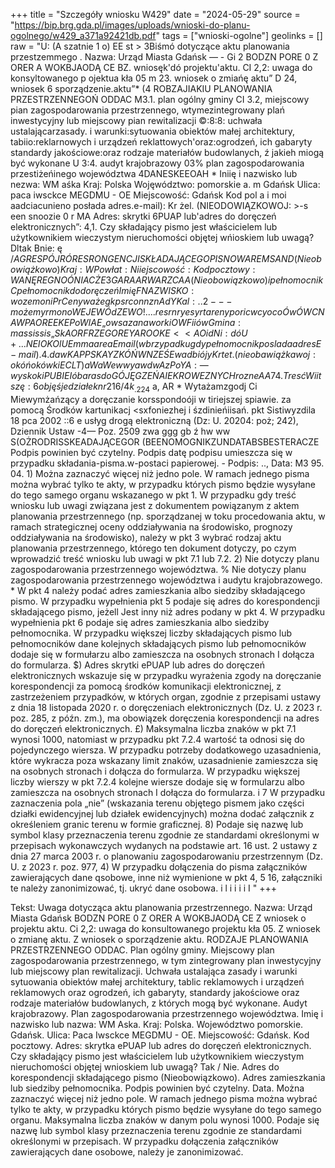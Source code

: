 +++
title = "Szczegóły wniosku W429"
date = "2024-05-29"
source = "https://bip.brg.gda.pl/images/uploads/wnioski-do-planu-ogolnego/w429_a371a92421db.pdf"
tags = ["wnioski-ogolne"]
geolinks = []
raw = "U:  (A szatnie 1 o) EE st > 3Biśmó dotyczące aktu planowania przestzemmego . Nazwa: Urząd Miasta Gdańsk — - Gi  2 BODZN PORE 0 Z ORER A WOKBJAODĄ CE BZ. wniosęk'dó projektu'aktu. CI 2,2: uwaga do konsyltowanego p ojektua kła 05 m 23. wniosek o zmiańę aktu” D 24, wniosek 6 sporządzenie.aktu”* (4 ROBZAJIAKIU PLANOWANIA PRZESTRZENNEGOŃ ODDAC M3.1. plan ogólny gminy CI 3.2, miejscowy pian zagospodarowania przestrzennego, wtymezintegrowany plań inwestycyjny lub miejscowy pian rewitalizacji ©:8:8: uchwała ustalającarzasady. i warunki:sytuowania obiektów małej architektury, tabiio:reklarnowych i urządzeń reklattowych'oraz:ogrodzeń, ich gabaryty standardy jakościowe:oraz rodzaje materiałów budowlanych, ź jakieh miogą być wykonane U 3:4. audyt krajobrazowy 03% plan zagospodarowania przestiżeńinego województwa 4DANESKEEOAH * Iniię i nazwisko lub nezwa: WM aśka Kraj: Polska Wojęwództwo: pomorskie a. m Gdańsk Ulica: paca iwsckce MEGDMU - OE Miejscowość: Gdańsk Kod pol a i moi aadciacunieno posłada adres.e-mail): Kr żel. (NIEODOWIĄZKOWOJ:  >-s een snoozie 0 r MA Adres: skrytki 6PUAP lub'adres do doręczeń elektronicznych”: 4,1. Czy składający pismo jest właścicielem lub użytkownikiem wieczystym nieruchomości objętej wńioskiem lub uwagą? Dltak Bnie: ę $/AGRESPÓJRÓRESRONGENCJI SKŁADAJĄCEGO PISNOW ARE MSAND (Nieobowiążkowo) Kraj: W Powłat: Niiejscowość:Kod pocztowy: WANĘREGNOÓNIAC ŻE 3 GA RAARWARZCAA (Nieobowiązkowo) i pełnomocnik  C pełnomocnik do doręczeń Imię F NAZWISKO: wozem oni Pr Ceny waże gk ps rcon nz nA dY Kal: ..2--- możemy rm ono WEJEWÓdZEWO!.... res rnryesy rt areny poricwcy oco Ów ÓW CNA WPA OREEKE PoWIAE „owsa zana worki OW Fi i ów Gmina: massissis „SkA ORF RZE GORE YAROO KE << AO id Ni:dóU +... NE IOKOlUE mma area Email (w brzypadku gdy pełnomocnik poslada adres E-mail). 4. daw KAP PSKAY Z KÓŃWNZEŚE wad biójy Kr tet. (nieobawiążkawoj: okóńokówkiE CLT) a Wa We w w ya wdw A z Po YA: — wyskoki PUBIE Iób aras do GÓJĘGZEŃ AIEKROWEZNYCH rozne AA 74. TresćWiitszę: 6 objęśje działek nr 21 6/4k_.224%8,1256)20,4286181:217,21864,29572, ZBIZAŻŻIG obręb LEO strefę zabudowy mieszkaniowej jednorodzinnej lute strets Miekjewięza”), który przynależy do w/w strefy Zgodnie ż ustawą 6 ROD, jakę stały slement intrastruktuey gratn, ogrody winny być uwzględniane w'ich rozwój, a organy gin łuorzyć dó tego warunki, Objęcie włw strefą umożliwi ujawńienie ROD w mpzp, mo przełoży się na RÓD). Stabilizacja pławńa będzie sprzyjała podnoszenił standardu RÓD = yżęko fkwidacji zniechęci d6: inwestowania w działki. ROD są obszarem « wysokiej błonżżnorodnóści, ich ochrona płanistyczna realizuje prawo UE óraz: krajowe; są ważnym siemett iiłasttiktuty zielonej giinyę słażą tealizacji żadań gminy, pełniąc istoine funkcja społacztie: WSparoia, socjalnego, iiitagracji spółeczności okalnej i międzypokolentawej, aktywizacji seniorów, edukacji: ekologicznej dzieci, promocji zdrowego trybut życia. 7.2. (Nieobowiązkowoj W.przypadku wypełńieńia, halaży uzupejnie każdą zkolutmikbeń, „„Szcżegółowe informacje dotyczące treści pisrha w odniesieniu dodziałekewidóncyjnych:   __   „euNewa   o7ze2..  zzśczytewm   TZ TOSE  (Rtu planowania  idaniyfkałor  sóbjęłypismem ATM   eridóhódych,  owitbncyiiych? : MEZEM   73. (Nieobowiązkówo) TT przypadki wypekiienie, ozigaiie każdą ż KU EEEE, Bczęgółowo informacje dotyczące działek ewidencyjnych orąz niektórych patamettów = wfiizypadku zażnaczania w pkt 2: wiłóskudo. projektu akter (pkt. 2,1) uwagldo po aktu (okEŻZ dob WOIOGKI ano aktu (pkt. 2.3) oraz w kt. 3: planu ogólnego gnilny (pkt 3.1) lub miejscowego: planu zagospodarowania: zómoNewąpaki taa  midzy  %aaNawawói vs,  738,  TARO  '  masyw  waw  ej  wygky  kpnów  Mega   miejscansgozikna 'dzieje „  obejmuje.  ernu a poem Bo oydł aaa  +  ae L$  a,  AR * Wytażamzgodj Ci Miewymżańzący a doręczanie korsspondoóji w tiriejszej spiawie. za pomocą Środków kartunikacj <sxfoniezhej i śzdinieńiisań. pkt Sistiwyzdila 18 pca 2002 ::6 e usłyg drogą elektroniczną (Dz: U. 20204: poż; 242), Dziennik Ustaw -4— Poz. 2509 zwa ggg gb ź hw ww S(OŻRODRISSKEADAJĄCEGOR (BEENOMOGNIKZUNDATABSBESTERACZE Podpis powinien być czytelny. Podpis  datę podpisu umieszcza się w przypadku składania-pisma.w-postaci papierowej. - Podpis: .., Data: M3 95. 04. 1) Można zaznaczyć więcej niż jedno pole. W ramach jednego pisma można wybrać tylko te akty, w przypadku których pismo będzie wysyłane do tego samego organu wskazanego w pkt 1. W przypadku gdy treść wniosku lub uwagi związana jest z dokumentem powiązanym z aktem planowania przestrzennego (np. sporządzanej w toku procedowania aktu, w ramach strategicznej oceny oddziaływania na środowisko, prognozy oddziaływania na środowisko), należy w pkt 3 wybrać rodzaj aktu planowania przestrzennego, którego ten dokument dotyczy, po czym wprowadzić treść wniosku lub uwagi w pkt 7.1 lub 7.2. 2) Nie dotyczy planu zagospodarowania przestrzennego województwa. % Nie dotyczy planu zagospodarowania przestrzennego województwa i audytu krajobrazowego. * W pkt 4 należy podać adres zamieszkania albo siedziby składającego pismo. W przypadku wypełnienia pkt 5 podaje się adres do korespondencji składającego pismo, jeżell Jest inny niż adres podany w pkt 4. W przypadku wypełnienia pkt 6 podaje się adres zamieszkania albo siedziby pełnomocnika. W przypadku większej liczby składających pismo lub pełnomocników dane kolejnych składających pismo lub pełnomocników dodaje się w formułarzu albo zamieszcza na osobnych stronach I dołącza do formularza. $) Adres skrytki ePUAP lub adres do doręczeń elektronicznych wskazuje się w przypadku wyrażenia zgody na doręczanie korespondencji za pomocą środków komunikacji elektronicznej, z zastrzeżeniem przypadków, w których organ, zgodnie z przepisami ustawy z dnia 18 listopada 2020 r. o doręczeniach elektronicznych (Dz. U. z 2023 r. poz. 285, z późn. zm.), ma obowiązek doręczenia korespondencji na adres do doręczeń elektronicznych. £) Maksymalna liczba znaków w pkt 7.1 wynosi 1000, natomiast w przypadku pkt 7.2.4 wartość ta odnosi się do pojedynczego wiersza. W przypadku potrzeby dodatkowego uzasadnienia, które wykracza poza wskazany limit znaków, uzasadnienie zamieszcza się na osobnych stronach i dołącza do formularza. W przypadku większej liczby wierszy w pkt 7.2.4 kolejne wiersze dodaje się w formularzu albo zamieszcza na osobnych stronach I dołącza do formularza. i 7 W przypadku zaznaczenia pola „nie” (wskazania terenu objętego pismem jako części działki ewidencyjnej lub działek ewidencyjnych) można dodać załącznik z określeniem granic terenu w formie graficznej. 8) Podaje się nazwę lub symbol klasy przeznaczenia terenu zgodnie ze standardami określonymi w przepisach wykonawczych wydanych na podstawie art. 16 ust. 2 ustawy z dnia 27 marca 2003 r. o planowaniu  zagospodarowaniu przestrzennym (Dz. U. z 2023 r. poz. 977, 4) W przypadku dołączenia do pisma załączników zawierających dane qsobowe, inne niż wymienione w pkt 4, 5 16, załączniki te należy zanonimizować, tj. ukryć dane osobowa.  i l i i  i i  I "
+++

Tekst: 
Uwaga dotycząca aktu planowania przestrzennego.
Nazwa: Urząd Miasta Gdańsk 
BODZN PORE 0 Z ORER A WOKBJAODĄ CE
Z wniosek o projektu aktu. Ci 2,2: uwaga do konsultowanego projektu kła 05.
Z wniosek o zmianę aktu. Z wniosek o sporządzenie aktu.
RODZAJE PLANOWANIA PRZESTRZENNEGO ODDAC.
Plan ogólny gminy. Miejscowy plan zagospodarowania przestrzennego, w tym zintegrowany plan inwestycyjny lub miejscowy plan rewitalizacji.
Uchwała ustalająca zasady i warunki sytuowania obiektów małej architektury, tablic reklamowych i urządzeń reklamowych oraz ogrodzeń, ich gabaryty, standardy jakościowe oraz rodzaje materiałów budowlanych, z których mogą być wykonane. Audyt krajobrazowy. Plan zagospodarowania przestrzennego województwa.
Imię i nazwisko lub nazwa: WM Aska. Kraj: Polska. Województwo pomorskie. Gdańsk.
Ulica: Paca Iwsckce MEGDMU - OE. Miejscowość: Gdańsk. Kod pocztowy. 
Adres: skrytka ePUAP lub adres do doręczeń elektronicznych.
Czy składający pismo jest właścicielem lub użytkownikiem wieczystym nieruchomości objętej wnioskiem lub uwagą? Tak / Nie.
Adres do korespondencji składającego pismo (Nieobowiązkowo). 
Adres zamieszkania lub siedziby pełnomocnika. Podpis powinien być czytelny. Data. Można zaznaczyć więcej niż jedno pole. W ramach jednego pisma można wybrać tylko te akty, w przypadku których pismo będzie wysyłane do tego samego organu. Maksymalna liczba znaków w danym polu wynosi 1000.
Podaje się nazwę lub symbol klasy przeznaczenia terenu zgodnie ze standardami określonymi w przepisach. W przypadku dołączenia załączników zawierających dane osobowe, należy je zanonimizować.


